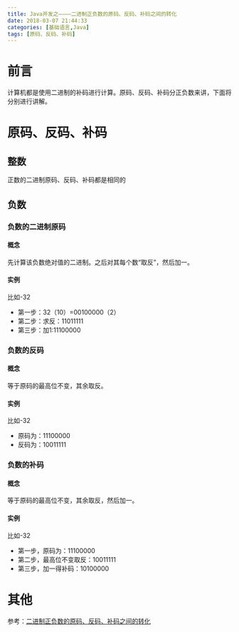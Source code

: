 ```yaml
---
title: Java开发之————二进制正负数的原码、反码、补码之间的转化
date: 2018-03-07 21:44:33
categories: [基础语言,Java]
tags: [原码、反码、补码]
---
```

# 前言 
计算机都是使用二进制的补码进行计算。原码、反码、补码分正负数来讲，下面将分别进行讲解。  

<!--more--> 

# 原码、反码、补码

## 整数 
正数的二进制原码、反码、补码都是相同的
## 负数
### 负数的二进制原码
#### 概念
先计算该负数绝对值的二进制。之后对其每个数“取反”，然后加一。
#### 实例
比如-32

- 第一步：32（10）=00100000（2）
- 第二步：求反：11011111
- 第三步：加1:11100000

### 负数的反码
#### 概念
等于原码的最高位不变，其余取反。
#### 实例
比如-32

- 原码为：11100000
- 反码为：10011111

### 负数的补码
#### 概念 
等于原码的最高位不变，其余取反，然后加一。
#### 实例 
比如-32

- 第一步，原码为：11100000
- 第二步，最高位不变取反：10011111
- 第三步，加一得补码：10100000

# 其他
参考：[二进制正负数的原码、反码、补码之间的转化][1]  

[1]: https://www.cnblogs.com/red-code/p/6520462.html